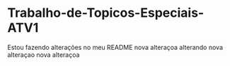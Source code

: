 # Trabalho-de-Topicos-Especiais-ATV1
Estou  fazendo alterações no meu README
nova alteraçoa
alterando
nova alteraçao
nova alteraçoa
